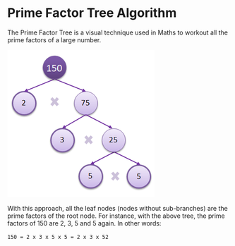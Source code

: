 # Prime Factor Tree Algorithm

The Prime Factor Tree is a visual technique used in Maths to workout all the
prime factors of a large number.

![tree-leaf](image.png)

With this approach, all the leaf nodes (nodes without sub-branches)
are the prime factors of the root node. For instance, with the above tree, the
prime factors of 150 are 2, 3, 5 and 5 again. In other words:

    150 = 2 x 3 x 5 x 5 = 2 x 3 x 52
